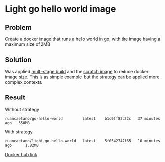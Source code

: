 # Light go hello world image

## Problem

Create a docker image that runs a hello world in go, with the image having a maximum size of 2MB

## Solution

Was applied [multi-stage build](https://docs.docker.com/develop/develop-images/multistage-build/) and the 
[scratch image](https://hub.docker.com/_/scratch) to reduce docker image size. This is as simple example, but the strategy can be applied more complex contexts.


## Result

Without strategy
```
ruancaetano/go-hello-world         latest    b1c9ff82d22c   37 minutes ago   350MB
```

With strategy
```
ruancaetano/light-go-hello-world   latest    5f0542747f65   10 minutes ago      1.82MB
```

[Docker hub link](https://hub.docker.com/repository/docker/ruancaetano/light-go-hello-world)

